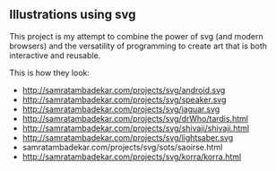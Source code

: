 ## Illustrations using svg 

  This project is my attempt to combine the power of svg (and modern browsers) and the versatility of programming to create art that is both interactive and reusable.
  
  This is how they look:
  - http://samratambadekar.com/projects/svg/android.svg
  - http://samratambadekar.com/projects/svg/speaker.svg
  - http://samratambadekar.com/projects/svg/jaguar.svg
  - http://samratambadekar.com/projects/svg/drWho/tardis.html
  - http://samratambadekar.com/projects/svg/shivaji/shivaji.html
  - http://samratambadekar.com/projects/svg/lightsaber.svg
  - samratambadekar.com/projects/svg/sots/saoirse.html
  - http://samratambadekar.com/projects/svg/korra/korra.html
  

